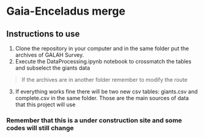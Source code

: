 # Gaia-Enceladus merge



## Instructions to use

1. Clone the repository in your computer and in the same folder put the archives of GALAH Survey. 
2. Execute the DataProcessing.ipynb notebook to crossmatch the tables and subselect the giants data
> If the archives are in another folder remember to modify the route
3. If everything works fine there will be two new csv tables: giants.csv and complete.csv in the same folder. Those are the main sources of data that this project will use
### Remember that this is a under construction site and some codes will still change  
